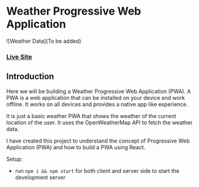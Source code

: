 # Weather Progressive Web Application
![Weather Data](To be added)

### [Live Site](https:/weather_pwa.dineshsutihar.me/)

## Introduction
Here we will be building a Weather Progressive Web Application (PWA). A PWA is a web application that can be installed on your device and work offline. It works on all devices and provides a native app like experience.

It is just a basic weather PWA that shows the weather of the current location of the user. It uses the OpenWeatherMap API to fetch the weather data.

I have created this project to understand the concept of Progressive Web Application (PWA) and how to build a PWA using React.

Setup:
- run ```npm i && npm start``` for both client and server side to start the development server

